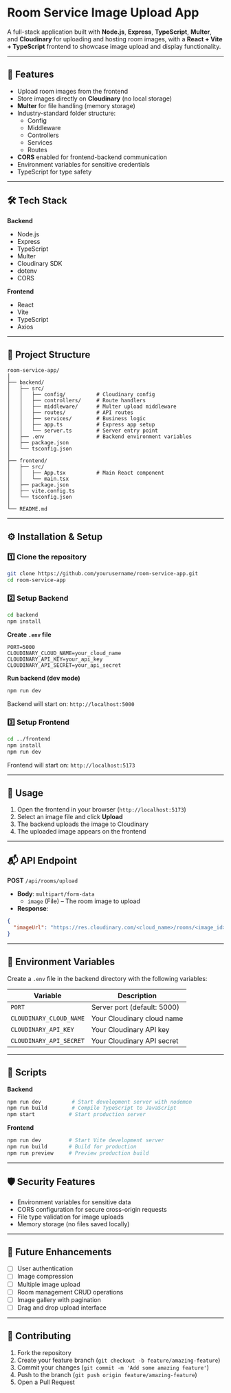 # Room Service Image Upload App

A full-stack application built with **Node.js**, **Express**, **TypeScript**, **Multer**, and **Cloudinary** for uploading and hosting room images, with a **React + Vite + TypeScript** frontend to showcase image upload and display functionality.

---

## 📌 Features
- Upload room images from the frontend
- Store images directly on **Cloudinary** (no local storage)
- **Multer** for file handling (memory storage)
- Industry-standard folder structure:
  - Config
  - Middleware
  - Controllers
  - Services
  - Routes
- **CORS** enabled for frontend-backend communication
- Environment variables for sensitive credentials
- TypeScript for type safety

---

## 🛠 Tech Stack
**Backend**
- Node.js
- Express
- TypeScript
- Multer
- Cloudinary SDK
- dotenv
- CORS

**Frontend**
- React
- Vite
- TypeScript
- Axios

---

## 📂 Project Structure

```
room-service-app/
│
├── backend/
│   ├── src/
│   │   ├── config/          # Cloudinary config
│   │   ├── controllers/     # Route handlers
│   │   ├── middleware/      # Multer upload middleware
│   │   ├── routes/          # API routes
│   │   ├── services/        # Business logic
│   │   ├── app.ts           # Express app setup
│   │   └── server.ts        # Server entry point
│   ├── .env                 # Backend environment variables
│   ├── package.json
│   └── tsconfig.json
│
├── frontend/
│   ├── src/
│   │   ├── App.tsx          # Main React component
│   │   └── main.tsx
│   ├── package.json
│   ├── vite.config.ts
│   └── tsconfig.json
│
└── README.md
```

---

## ⚙️ Installation & Setup

### 1️⃣ Clone the repository
```bash
git clone https://github.com/yourusername/room-service-app.git
cd room-service-app
```

### 2️⃣ Setup Backend

```bash
cd backend
npm install
```

**Create `.env` file**
```env
PORT=5000
CLOUDINARY_CLOUD_NAME=your_cloud_name
CLOUDINARY_API_KEY=your_api_key
CLOUDINARY_API_SECRET=your_api_secret
```

**Run backend (dev mode)**
```bash
npm run dev
```

Backend will start on: `http://localhost:5000`

### 3️⃣ Setup Frontend

```bash
cd ../frontend
npm install
npm run dev
```

Frontend will start on: `http://localhost:5173`

---

## 🚀 Usage

1. Open the frontend in your browser (`http://localhost:5173`)
2. Select an image file and click **Upload**
3. The backend uploads the image to Cloudinary
4. The uploaded image appears on the frontend

---

## 📬 API Endpoint

**POST** `/api/rooms/upload`
- **Body**: `multipart/form-data`
  - `image` (File) – The room image to upload
- **Response**:
```json
{
  "imageUrl": "https://res.cloudinary.com/<cloud_name>/rooms/<image_id>.jpg"
}
```

---

## 🔧 Environment Variables

Create a `.env` file in the backend directory with the following variables:

| Variable | Description |
|----------|-------------|
| `PORT` | Server port (default: 5000) |
| `CLOUDINARY_CLOUD_NAME` | Your Cloudinary cloud name |
| `CLOUDINARY_API_KEY` | Your Cloudinary API key |
| `CLOUDINARY_API_SECRET` | Your Cloudinary API secret |

---

## 📝 Scripts

**Backend**
```bash
npm run dev          # Start development server with nodemon
npm run build        # Compile TypeScript to JavaScript
npm start           # Start production server
```

**Frontend**
```bash
npm run dev         # Start Vite development server
npm run build       # Build for production
npm run preview     # Preview production build
```

---

## 🛡️ Security Features

- Environment variables for sensitive data
- CORS configuration for secure cross-origin requests
- File type validation for image uploads
- Memory storage (no files saved locally)

---

## 🎯 Future Enhancements

- [ ] User authentication
- [ ] Image compression
- [ ] Multiple image upload
- [ ] Room management CRUD operations
- [ ] Image gallery with pagination
- [ ] Drag and drop upload interface

---

## 🤝 Contributing

1. Fork the repository
2. Create your feature branch (`git checkout -b feature/amazing-feature`)
3. Commit your changes (`git commit -m 'Add some amazing feature'`)
4. Push to the branch (`git push origin feature/amazing-feature`)
5. Open a Pull Request
